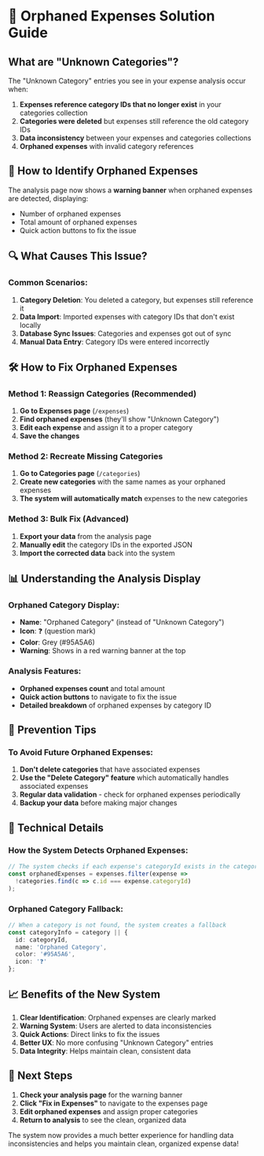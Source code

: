 # 🔧 Orphaned Expenses Solution Guide

## What are "Unknown Categories"?

The "Unknown Category" entries you see in your expense analysis occur when:

1. **Expenses reference category IDs that no longer exist** in your categories collection
2. **Categories were deleted** but expenses still reference the old category IDs
3. **Data inconsistency** between your expenses and categories collections
4. **Orphaned expenses** with invalid category references

## 🚨 How to Identify Orphaned Expenses

The analysis page now shows a **warning banner** when orphaned expenses are detected, displaying:
- Number of orphaned expenses
- Total amount of orphaned expenses
- Quick action buttons to fix the issue

## 🔍 What Causes This Issue?

### Common Scenarios:
1. **Category Deletion**: You deleted a category, but expenses still reference it
2. **Data Import**: Imported expenses with category IDs that don't exist locally
3. **Database Sync Issues**: Categories and expenses got out of sync
4. **Manual Data Entry**: Category IDs were entered incorrectly

## 🛠️ How to Fix Orphaned Expenses

### Method 1: Reassign Categories (Recommended)
1. **Go to Expenses page** (`/expenses`)
2. **Find orphaned expenses** (they'll show "Unknown Category")
3. **Edit each expense** and assign it to a proper category
4. **Save the changes**

### Method 2: Recreate Missing Categories
1. **Go to Categories page** (`/categories`)
2. **Create new categories** with the same names as your orphaned expenses
3. **The system will automatically match** expenses to the new categories

### Method 3: Bulk Fix (Advanced)
1. **Export your data** from the analysis page
2. **Manually edit** the category IDs in the exported JSON
3. **Import the corrected data** back into the system

## 📊 Understanding the Analysis Display

### Orphaned Category Display:
- **Name**: "Orphaned Category" (instead of "Unknown Category")
- **Icon**: ❓ (question mark)
- **Color**: Grey (#95A5A6)
- **Warning**: Shows in a red warning banner at the top

### Analysis Features:
- **Orphaned expenses count** and total amount
- **Quick action buttons** to navigate to fix the issue
- **Detailed breakdown** of orphaned expenses by category ID

## 🎯 Prevention Tips

### To Avoid Future Orphaned Expenses:
1. **Don't delete categories** that have associated expenses
2. **Use the "Delete Category" feature** which automatically handles associated expenses
3. **Regular data validation** - check for orphaned expenses periodically
4. **Backup your data** before making major changes

## 🔧 Technical Details

### How the System Detects Orphaned Expenses:
```typescript
// The system checks if each expense's categoryId exists in the categories collection
const orphanedExpenses = expenses.filter(expense => 
  !categories.find(c => c.id === expense.categoryId)
);
```

### Orphaned Category Fallback:
```typescript
// When a category is not found, the system creates a fallback
const categoryInfo = category || { 
  id: categoryId, 
  name: 'Orphaned Category', 
  color: '#95A5A6', 
  icon: '❓' 
};
```

## 📈 Benefits of the New System

1. **Clear Identification**: Orphaned expenses are clearly marked
2. **Warning System**: Users are alerted to data inconsistencies
3. **Quick Actions**: Direct links to fix the issues
4. **Better UX**: No more confusing "Unknown Category" entries
5. **Data Integrity**: Helps maintain clean, consistent data

## 🚀 Next Steps

1. **Check your analysis page** for the warning banner
2. **Click "Fix in Expenses"** to navigate to the expenses page
3. **Edit orphaned expenses** and assign proper categories
4. **Return to analysis** to see the clean, organized data

The system now provides a much better experience for handling data inconsistencies and helps you maintain clean, organized expense data!
